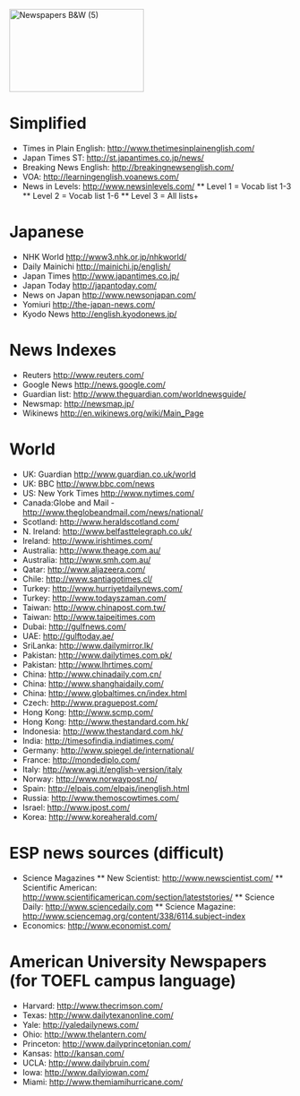 <a data-flickr-embed="true"  href="https://www.flickr.com/photos/62693815@N03/6277209256/in/photolist-ayGkBN-ayDEMD-ayGksm-J1R8E-ayGkko-MTccC-ayDF4R-ayGkHd-ayHg8x-4XDBD9-48vQEC-8dCC3-ukcyMs-pnbZdd-q6UuCd-6TvTn1-mxQvWf-aUskV-9a8UkV-ayZtHj-w1Tfv7-bcFQm4-7uoKa3-7qW8ee-ayWQ4v-8ycfTU-8aJsRo-b1VKuK-qGUz4M-dEpG5A-3yCizh-eLTWFA-nLouN2-kv12bB-pB92Sx-5kxFn3-mAvKkj-x725Kp-ey5CVs-uA7AGu-dvo8QP-3G8iki-qyWwNm-5emfNh-h86iqB-rVRHj-676DDN-4ojdPW-mLikEZ-Cx82V4" title="Newspapers B&amp;W (5)"><img src="https://farm7.staticflickr.com/6033/6277209256_934f20da10_m.jpg" width="240" height="148" alt="Newspapers B&amp;W (5)"> </a>

# Simplified
* Times in Plain English: http://www.thetimesinplainenglish.com/
* Japan Times ST: http://st.japantimes.co.jp/news/
* Breaking News English: http://breakingnewsenglish.com/
* VOA: http://learningenglish.voanews.com/
* News in Levels: http://www.newsinlevels.com/
** Level 1 = Vocab list 1-3
** Level 2 = Vocab list 1-6
** Level 3 = All lists+

# Japanese
* NHK World http://www3.nhk.or.jp/nhkworld/
* Daily Mainichi http://mainichi.jp/english/
* Japan Times http://www.japantimes.co.jp/
* Japan Today http://japantoday.com/
* News on Japan http://www.newsonjapan.com/
* Yomiuri http://the-japan-news.com/
* Kyodo News http://english.kyodonews.jp/

# News Indexes
* Reuters http://www.reuters.com/
* Google News http://news.google.com/
* Guardian list: http://www.theguardian.com/worldnewsguide/
* Newsmap: http://newsmap.jp/
* Wikinews http://en.wikinews.org/wiki/Main_Page

# World
* UK: Guardian http://www.guardian.co.uk/world
* UK: BBC http://www.bbc.com/news
* US: New York Times http://www.nytimes.com/
* Canada:Globe and Mail - http://www.theglobeandmail.com/news/national/
* Scotland: http://www.heraldscotland.com/
* N. Ireland: http://www.belfasttelegraph.co.uk/
* Ireland: http://www.irishtimes.com/
* Australia: http://www.theage.com.au/
* Australia: http://www.smh.com.au/
* Qatar: http://www.aljazeera.com/
* Chile: http://www.santiagotimes.cl/
* Turkey: http://www.hurriyetdailynews.com/
* Turkey: http://www.todayszaman.com/
* Taiwan: http://www.chinapost.com.tw/
* Taiwan: http://www.taipeitimes.com
* Dubai: http://gulfnews.com/
* UAE: http://gulftoday.ae/
* SriLanka: http://www.dailymirror.lk/
* Pakistan: http://www.dailytimes.com.pk/
* Pakistan: http://www.lhrtimes.com/
* China: http://www.chinadaily.com.cn/
* China: http://www.shanghaidaily.com/
* China: http://www.globaltimes.cn/index.html
* Czech: http://www.praguepost.com/
* Hong Kong: http://www.scmp.com/
* Hong Kong: http://www.thestandard.com.hk/
* Indonesia: http://www.thestandard.com.hk/
* India: http://timesofindia.indiatimes.com/
* Germany: http://www.spiegel.de/international/
* France: http://mondediplo.com/
* Italy: http://www.agi.it/english-version/italy
* Norway: http://www.norwaypost.no/
* Spain: http://elpais.com/elpais/inenglish.html
* Russia: http://www.themoscowtimes.com/
* Israel: http://www.jpost.com/
* Korea: http://www.koreaherald.com/

# ESP news sources (difficult) 
* Science Magazines
** New Scientist: http://www.newscientist.com/
** Scientific American: http://www.scientificamerican.com/section/lateststories/
** Science Daily: http://www.sciencedaily.com
** Science Magazine: http://www.sciencemag.org/content/338/6114.subject-index
* Economics: http://www.economist.com/

# American University Newspapers (for TOEFL campus language)
* Harvard: http://www.thecrimson.com/
* Texas: http://www.dailytexanonline.com/
* Yale: http://yaledailynews.com/
* Ohio: http://www.thelantern.com/
* Princeton: http://www.dailyprincetonian.com/
* Kansas: http://kansan.com/
* UCLA: http://www.dailybruin.com/
* Iowa: http://www.dailyiowan.com/
* Miami: http://www.themiamihurricane.com/


